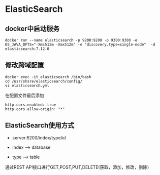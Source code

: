 # ElasticSearch

## docker中启动服务

```
docker run --name elasticsearch -p 9200:9200 -p 9300:9300 -e ES_JAVA_OPTS="-Xms512m -Xmx512m" -e "discovery.type=single-node"  -d  elasticsearch:7.12.0
```
## 修改跨域配置

```
docker exec -it elasticsearch /bin/bash
cd /usr/share/elasticsearch/config/
vi elasticsearch.yml
```
在配置文件最后添加
```
http.cors.enabled: true
http.cors.allow-origin: "*"
```

## ElasticSearch使用方式

* server:9200/index/type/id

* index --> database

* type --> table

通过REST API接口进行GET,POST,PUT,DELETE(获取，添加，修改，删除)
